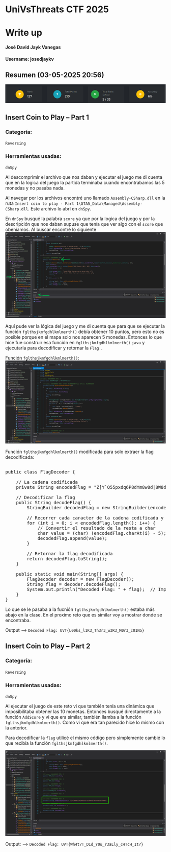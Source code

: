 # UniVsThreats CTF 2025
# Write up
#### José David Jayk Vanegas
#### Username: josedjaykv


## Resumen (03-05-2025 20:56)
![image](resumen.png)


## Insert Coin to Play – Part 1
### Categoría: 
`Reversing`
### Herramientas usadas: 
`dnSpy`

Al descomprimir el archivo que nos daban y ejecutar el juego me di cuenta que en la logica del juego la partida terminaba cuando encontrabamos las 5 monedas y no pasaba nada.

Al navegar por los archivos encontré uno llamado `Assembly-CSharp.dll` en la ruta `Insert coin to play - Part 1\GTA5_Data\Managed\Assembly-CSharp.dll`. Este archivo lo abrí en `dnSpy`.

En `dnSpy` busqué la palabra `score` ya que por la logica del juego y por la descripción que nos daban supuse que tenía que ver algo con el `score` que obeníamos. Al buscar encontré lo siguiente
![image](score1.png)

Aquí pude ver la lógica del juego y me di cuenta que para que se ejecutar la función `fglthsjkmfgdhlkmlmerth()` debía obtener 10 puntos, pero esto no es posible porque en el mapa solo nos aparecen 5 monedas. Entonces lo que hice fue construir esa función en `fglthsjkmfgdhlkmlmerth()` `java` y ejecutarla para decodificar y retornar la  `Flag `.

Función `fglthsjkmfgdhlkmlmerth()`:
![image](funcion.png)

Función `fglthsjkmfgdhlkmlmerth()` modificada para solo extraer la flag decodificada:
<pre> 
public class FlagDecoder {

    // La cadena codificada
    private String encodedFlag = "Z[Y`Q55pxdq6P8dYm8w8d|8W8dR5w8dh56S:b";

    // Decodificar la flag
    public String decodeFlag() {
        StringBuilder decodedFlag = new StringBuilder(encodedFlag.length());
        
        // Recorrer cada caracter de la cadena codificada y restarle 5
        for (int i = 0; i < encodedFlag.length(); i++) {
            // Convertir el resultado de la resta a char
            char value = (char) (encodedFlag.charAt(i) - 5);
            decodedFlag.append(value);
        }
        
        // Retornar la flag decodificada
        return decodedFlag.toString();
    }

    public static void main(String[] args) {
        FlagDecoder decoder = new FlagDecoder();
        String flag = decoder.decodeFlag();
        System.out.println("Decoded Flag: " + flag);  // Imprime la flag decodificada
    }
}  
</pre>

Lo que se le pasaba a la fucnión `fglthsjkmfgdhlkmlmerth()` estaba más abajo en la clase. En el proximo reto que es similar voy a mostrar donde se encontraba.

Output --> `Decoded Flag: UVT{L00ks_l1K3_Th3r3_w3R3_M0r3_c01N5}`


## Insert Coin to Play – Part 2
### Categoría: 
`Reversing`
### Herramientas usadas: 
`dnSpy`


Al ejecutar el juego de este reto vi que también tenía una dinámica que imposibilitaba obtener las 10 monetas. Entonces busqué directamente a la función `AddScore` y vi que era similar, también llamba a la función `fglthsjkmfgdhlkmlmerth()`. Como vi que era tan parecido hice lo mismo con la anterior.

Para decodificar la `flag` utilicé el mismo código pero simplemente cambié lo que recibía la función `fglthsjkmfgdhlkmlmerth()`.

![image](funcionparametro.png)

Output: --> `Decoded Flag: UVT{Wh4t?!_D1d_Y0u_r3aLly_c4TcH_1t?}`
